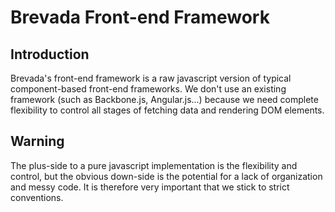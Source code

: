 # Brevada Front-end Framework

## Introduction

Brevada's front-end framework is a raw javascript version of typical component-based front-end frameworks. We don't use an existing framework (such as Backbone.js, Angular.js...) because we need complete flexibility to control all stages of fetching data and rendering DOM elements.

## Warning

The plus-side to a pure javascript implementation is the flexibility and control, but the obvious down-side is the potential for a lack of organization and messy code. It is therefore very important that we stick to strict conventions.
